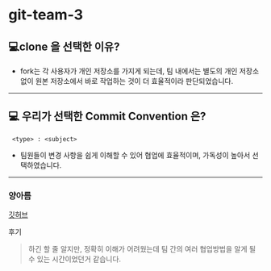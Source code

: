 # git-team-3

## 💻clone 을 선택한 이유?

- fork는 각 사용자가 개인 저장소를 가지게 되는데, 팀 내에서는 별도의 개인 저장소 없이 원본 저장소에서 바로 작업하는 것이 더 효율적이라 판단되었습니다.

---

## 💻 우리가 선택한 Commit Convention 은?

```
 <type> : <subject>
```

- 팀원들이 변경 사항을 쉽게 이해할 수 있어 협업에 효율적이며, 가독성이 높아서 선택하였습니다.

---

### 양아름

[깃허브](https://github.com/Eilleen-yang)

후기

> 하긴 할 줄 알지만, 정확히 이해가 어려웠는데 팀 간의 여러 협업방법을 알게 될 수 있는 시간이었던거 같습니다.
